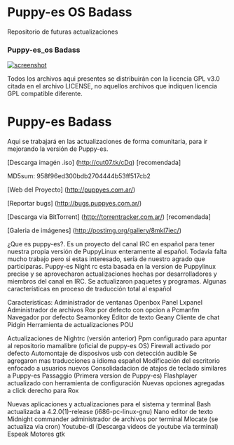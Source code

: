 Puppy-es OS Badass
==================

Repositorio de futuras actualizaciones

### Puppy-es_os Badass
[![screenshot](http://s5.postimg.org/5bq4xxr8n/presentacion.jpg)](http://s5.postimg.org/5bq4xxr8n/presentacion.jpg)

Todos los archivos aqui presentes se distribuirán con la
licencia GPL v3.0 citada en el archivo LICENSE, no aquellos
archivos que indiquen licencia GPL compatible diferente.

Puppy-es Badass
================
Aqui se trabajará en las actualizaciones de forma comunitaria, para ir 
mejorando la versión de Puppy-es.

[Descarga imagén .iso] 
(http://cut07.tk/cDq) [recomendada] 

MD5sum:    958f96ed300bdb2704444b53ff517cb2

[Web del Proyecto]
(http://puppyes.com.ar/)

[Reportar bugs]
(http://bugs.puppyes.com.ar/)

[Descarga via BitTorrent] 
(http://torrentracker.com.ar/) [recomendada] 

[Galeria de imágenes] 
(http://postimg.org/gallery/8mkl7iec/)

¿Que es puppy-es?. Es un proyecto del canal IRC en español para tener nuestra propia versión de PuppyLinux enteramente al español.
Todavía falta mucho trabajo pero si estas interesado, sería de nuestro agrado que participaras.
Puppy-es Night rc esta basada en la version de Puppylinux precise y se aprovecharon actualizaciones hechas por desarrolladores y miembros del canal en IRC.
Se actualizaron paquetes y programas.
Algunas características en proceso de traducción total al español

Caracteristicas:
Administrador de ventanas            Openbox
Panel                                Lxpanel
Administrador de archivos            Rox por defecto  con opcion a Pcmanfm
Navegador por defecto                Seamonkey
Editor de texto                      Geany
Cliente de chat                      Pidgin
Herramienta de actualizaciones       POU

Actualizaciones de Nightrc (versión anterior)
Ppm configurado para apuntar al repositorio mamalibre (oficial de puppy-es OS)
Firewall activado por defecto
Automontaje de disposivos usb con detección audible
Se agregaron mas traducciones a idioma español
Modificación del escritorio enfocado a usuarios nuevos
Consolidadacion de atajos de teclado similares a Puppy-es Passaggio (Primera version de Puppy-es)
Flashplayer actualizado con herramienta de configuración
Nuevas opciones agregadas a click derecho para Rox

Nuevas aplicaciones y actualizaciones para el sistema y terminal
Bash actualizada a 4.2.0(1)-release (i686-pc-linux-gnu)
Nano editor de texto
Midnight commander administrador de archivos por terminal
Mlocate (se actualiza via cron)
Youtube-dl (Descarga videos de youtube via terminal)
Espeak
Motores gtk

